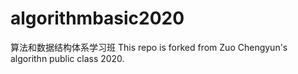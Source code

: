 # algorithmbasic2020
算法和数据结构体系学习班
This repo is forked from Zuo Chengyun's algorithn public class 2020.

